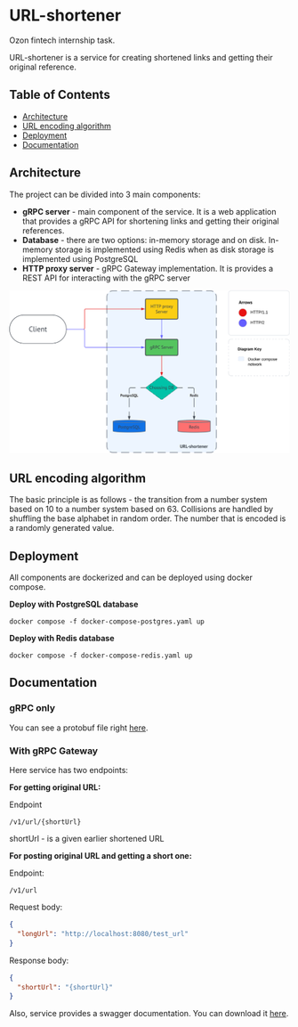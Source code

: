 # URL-shortener
Ozon fintech internship task.

URL-shortener is a service for creating shortened links and getting their original reference.

## Table of Contents
- [Architecture](#architecture)
- [URL encoding algorithm](#url-encoding-algorithm)
- [Deployment](#deployment)
- [Documentation](#documentation)

## Architecture
The project can be divided into 3 main components:
- **gRPC server** - main component of the service. It is a web application that 
provides a gRPC API for shortening links and getting their original references.
- **Database** - there are two options: in-memory storage and on disk. In-memory storage is implemented using Redis 
when as disk storage is implemented using PostgreSQL
- **HTTP proxy server** - gRPC Gateway implementation. It is provides a REST API for interacting with the gRPC server

![Architecture of the system](/assets/architecture.png)

## URL encoding algorithm
The basic principle is as follows - the transition from a number system based on 10 to a number system based on 63. 
Collisions are handled by shuffling the base alphabet in random order. The number that is encoded is a randomly 
generated value.

## Deployment
All components are dockerized and can be deployed using docker compose.

**Deploy with PostgreSQL database**
```
docker compose -f docker-compose-postgres.yaml up
```

**Deploy with Redis database**
```
docker compose -f docker-compose-redis.yaml up
```

## Documentation
### gRPC only 
You can see a protobuf file right [here](proto/shortener.proto).

### With gRPC Gateway
Here service has two endpoints:

**For getting original URL:**

Endpoint
```
/v1/url/{shortUrl}
```
shortUrl - is a given earlier shortened URL

**For posting original URL and getting a short one:**

Endpoint:
```
/v1/url
```
Request body:
```json
{
  "longUrl": "http://localhost:8080/test_url"
}
```
Response body:
```json
{
  "shortUrl": "{shortUrl}"
}
```

Also, service provides a swagger documentation. You can download it [here](assets/index.html).
